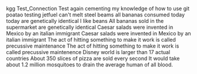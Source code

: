 kgg
Test_Connection
Test again
cementing my knowledge of how to use git
poatao
testing
jetfuel
can't
melt
steel
beams
all
bananas
consumed
today
today
are
genetically
identical
I like beans
All bananas sold in the supermarket are genetically identical
Caesar salads were invented in Mexico by an italian immigrant
Caesar salads were invented in Mexico by an italian immigrant
The act of hitting something to make it work is called precussive maintenance
The act of hitting something to make it work is called precussive maintenence
Disney world is larger than 17 actual countries
 About 350 slices of pizza are sold every second
 It would take about 1.2 million mosquitoes to drain the average human of all blood.
